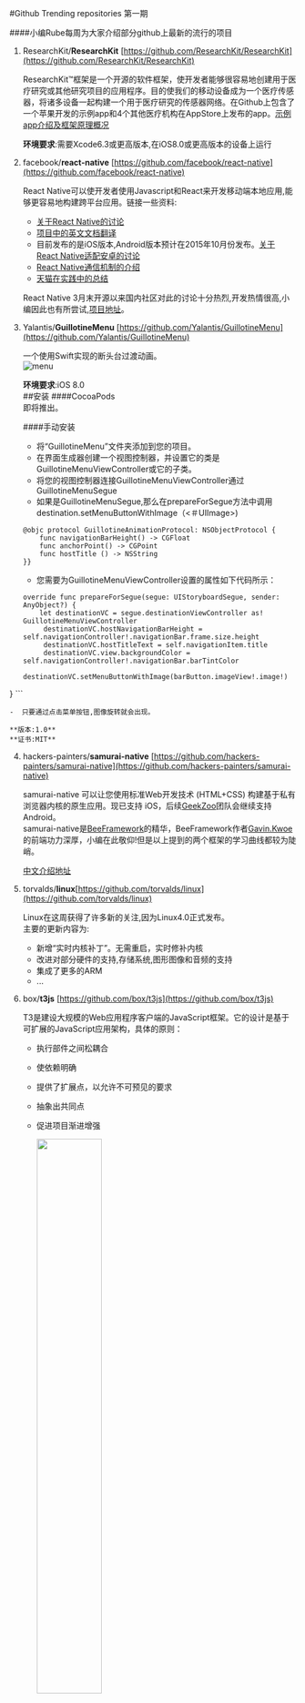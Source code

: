 #Github Trending repositories 第一期

####小编Rube每周为大家介绍部分github上最新的流行的项目

1. ResearchKit/**ResearchKit** [https://github.com/ResearchKit/ResearchKit](https://github.com/ResearchKit/ResearchKit)     
 
	ResearchKit™框架是一个开源的软件框架，使开发者能够很容易地创建用于医疗研究或其他研究项目的应用程序。目的使我们的移动设备成为一个医疗传感器，将诸多设备一起构建一个用于医疗研究的传感器网络。在Github上包含了一个苹果开发的示例app和4个其他医疗机构在AppStore上发布的app。[示例app介绍及框架原理概况](http://www.infoq.com/cn/news/2015/04/apple-researchkit-github)         
	
	**环境要求**:需要Xcode6.3或更高版本,在iOS8.0或更高版本的设备上运行
	
2. facebook/**react-native** [https://github.com/facebook/react-native](https://github.com/facebook/react-native)

	React Native可以使开发者使用Javascript和React来开发移动端本地应用,能够更容易地构建跨平台应用。链接一些资料:    
	
	-  [关于React Native的讨论](http://www.zhihu.com/question/27852694)
	-  [项目中的英文文档翻译](https://github.com/reactjs-cn/react-native)   
	-  目前发布的是iOS版本,Android版本预计在2015年10月份发布。[关于React Native适配安卓的讨论](http://www.zhihu.com/question/29658748)
	-  [React Native通信机制的介绍](http://blog.cnbang.net/tech/2698/?from=groupmessage&isappinstalled=1)
	-  [天猫在实践中的总结](https://github.com/tmallfe/tmallfe.github.io/issues)

	React Native 3月末开源以来国内社区对此的讨论十分热烈,开发热情很高,小编因此也有所尝试,[项目地址](https://github.com/Hi-Rube/baoz-ReactNative)。
	
3.	Yalantis/**GuillotineMenu** [https://github.com/Yalantis/GuillotineMenu](https://github.com/Yalantis/GuillotineMenu)    

	一个使用Swift实现的断头台过渡动画。    
	![menu](https://camo.githubusercontent.com/10639e803a90fadd751d3683c497c449e2a48339/68747470733a2f2f6431337961637572716a676172612e636c6f756466726f6e742e6e65742f75736572732f3439353739322f73637265656e73686f74732f323031383234392f64726166745f30362e676966)     
	
	**环境要求**:iOS 8.0   
	##安装 
	####CocoaPods    
	即将推出。

	####手动安装

	-  将“GuillotineMenu”文件夹添加到您的项目。
	-  在界面生成器创建一个视图控制器，并设置它的类是GuillotineMenuViewController或它的子类。
	-  将您的视图控制器连接GuillotineMenuViewController通过GuillotineMenuSegue
	-  如果是GuillotineMenuSegue,那么在prepareForSegue方法中调用destination.setMenuButtonWithImage（<＃UIImage>)

	```
	@objc protocol GuillotineAnimationProtocol: NSObjectProtocol {
   		func navigationBarHeight() -> CGFloat
   		func anchorPoint() -> CGPoint
   		func hostTitle () -> NSString
	}}
	```

	-  您需要为GuillotineMenuViewController设置的属性如下代码所示：
	
	```
	override func prepareForSegue(segue: UIStoryboardSegue, sender: AnyObject?) {
   		let destinationVC = segue.destinationViewController as! GuillotineMenuViewController
  		 destinationVC.hostNavigationBarHeight = self.navigationController!.navigationBar.frame.size.height
  		 destinationVC.hostTitleText = self.navigationItem.title
 		 destinationVC.view.backgroundColor = self.navigationController!.navigationBar.barTintColor
  		 destinationVC.setMenuButtonWithImage(barButton.imageView!.image!)
}
	```
	
	-  只要通过点击菜单按钮,图像旋转就会出现。

	**版本:1.0**  	 
	**证书:MIT**
	
	
4.	hackers-painters/**samurai-native** [https://github.com/hackers-painters/samurai-native](https://github.com/hackers-painters/samurai-native)

	samurai-native 可以让您使用标准Web开发技术 (HTML+CSS) 构建基于私有浏览器内核的原生应用。现已支持 iOS，后续[GeekZoo](http://baike.baidu.com/link?url=1s2VuhKynFs5yYmaEDpbtg7NAU1vFsmmVoHFf005nDllkBV32PtwedqfN5NE4flZ8esi9PeMxsmOGIW8G_V9CK)团队会继续支持Android。     
	samurai-native是[BeeFramework](https://github.com/gavinkwoe/BeeFramework)的精华，BeeFramework作者[Gavin.Kwoe](https://github.com/gavinkwoe)的前端功力深厚，小编在此敬仰!但是以上提到的两个框架的学习曲线都较为陡峭。   
	
	[中文介绍地址](https://github.com/hackers-painters/samurai-native/blob/master/README_CN.md)
	
	
5. torvalds/**linux**[https://github.com/torvalds/linux](https://github.com/torvalds/linux)     

	Linux在这周获得了许多新的关注,因为Linux4.0正式发布。     
	主要的更新内容为:   
	+  新增“实时内核补丁”。无需重启，实时修补内核
	+  改进对部分硬件的支持,存储系统,图形图像和音频的支持
	+  集成了更多的ARM
	+  ...
	
6. box/**t3js** [https://github.com/box/t3js](https://github.com/box/t3js)    

	T3是建设大规模的Web应用程序客户端的JavaScript框架。它的设计是基于可扩展的JavaScript应用架构，具体的原则：
	-  执行部件之间松耦合
	-  使依赖明确
 	-  提供了扩展点，以允许不可预见的要求
	-  抽象出共同点
	-  促进项目渐进增强

		<img src="http://t3js.org/img/design-diagram@2x.png" style="width:50%"/>
		
	####Design
	T3是大多数JavaScript框架不同。它的意思是小块的整体架构，它允许你建立可扩展的客户端代码。    
	T3允许你决定自己想要创建的组件类型，可创建的组件类型分为三类：   
	
	+  服务（Services）：为应用提供额外工具的库，例如cookie utility、URL encoder/decoder、popup menus
	+  模块（Modules）：模块可以使用服务来完成任务，但模块不能直接引用其他模块
	+  行为（Behaviors）：混合模块，旨在允许连接由多个模块共享的事件。例如，拦截链接点击来执行Ajax导航。行为可以使用服务来完成任务，但是不能直接引用模块或其他行为

	如上图所示蓝色块代表模块,黄色块代表服务,绿色块代表行为。三者通过一个类似总线的东西在Application中保持一定的联系。      
	
	**环境要求及浏览器支持**:     
	依赖jQuery v1.8.0及以上版本    
	Internet Explorer 8及以上	     
	Firefox (最新版本)        
   Chrome (最新版本)      
   Safari (最新版本)
   
   [详细了解见官网](http://t3js.org/)
   
7. JadenGeller/**Helium** [https://github.com/JadenGeller/Helium](https://github.com/JadenGeller/Helium)	     

	Helium是一个在OS X下的浮动的浏览窗口，让您观看的视频，浏览的网页以及正在做的事情一直保持活动可见的状态。你的窗口内容将永远在其他窗口之上，即使你切换了任务。Helium支持自定义的半透明模式，让你同时看到你的内容和你的工作，当它半透明的时候,鼠标是无法点击它的。你可以点击,拖曳和滚动它之后的内容。     
	
	小编看来这是一个灰常有趣的项目哩~，给作为程序员的小编带来了福音，只有一个屏幕伤不起啊...回过头想想它的名字Helium是不是想到了什么~       
	![](http://heliumfloats.com/screenshot.png)      
	[在官网可以下载这个应用](http://heliumfloats.com/)
	
8. knadh/**niltalk** [https://github.com/knadh/niltalk](https://github.com/knadh/niltalk)    

	Niltalk是一个用Go语言编写的简单的，私人的，免费的基于Web的多房间聊天室，使用WebSockets进行服务器与客户端的通信。 			
	#####安装
	```
	go get github.com/goniltalk/niltalk
	```
	您可以将GOPATH切换到niltalk目录下,运行```go get ./...```来下载软件包的依赖关系。

	#####用法
	+ 运行Redis		
	+ 配置config.json中的必要的值
	+ 在您的GOPATH目录niltalk下执行./run（您可能需要执行chmod 755./run设置权限为755）			
	
	[快进来试试](https://niltalk.com/)
	![](http://cdn.ilovefreesoftware.com/wp-content/uploads/2015/04/Niltalk-Chats.jpg)
	
9. cjwirth/**awesome-ios-ui** [https://github.com/cjwirth/awesome-ios-ui](https://github.com/cjwirth/awesome-ios-ui)   
	wasabeef/**awesome-android-ui** [https://github.com/wasabeef/awesome-android-ui](https://github.com/wasabeef/awesome-android-ui)     
	资源介绍时间,这两个项目分别是iOS和Android的UI/UX库,里面的动画棒棒哒~    
	
	timjacobi/**angular2-education** [https://github.com/timjacobi/angular2-education](https://github.com/timjacobi/angular2-education)   
	angular2的帮助教程也出来了。     
	getify/**You-Dont-Know-JS** [https://github.com/getify/You-Dont-Know-JS](https://github.com/getify/You-Dont-Know-JS)   
	Javascript系列知识一直很火


10. nvbn/**thefuck** [https://github.com/nvbn/thefuck](https://github.com/nvbn/thefuck)				

	第十个来介绍下个压箱底的，已经火很多天了，可能早已被人熟知。     
	**thefuck**给广大运维人员带来了福音，能够纠正上一次的控制台命令，只需要fuck一下就能纠正。详细的话，试一下你就知道多好玩了。
	
	
这是小编第一次做这个工作，如有不足请多多提意见哦~
	
	
